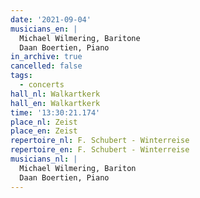```yaml
---
date: '2021-09-04'
musicians_en: |
  Michael Wilmering, Baritone
  Daan Boertien, Piano
in_archive: true
cancelled: false
tags:
  - concerts
hall_nl: Walkartkerk
hall_en: Walkartkerk
time: '13:30:21.174'
place_nl: Zeist
place_en: Zeist
repertoire_nl: F. Schubert - Winterreise
repertoire_en: F. Schubert - Winterreise
musicians_nl: |
  Michael Wilmering, Bariton
  Daan Boertien, Piano
---
```


